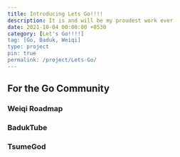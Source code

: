 ```yaml
---
title: Introducing Lets Go!!!!
description: It is and will be my proudest work ever
date: 2021-10-04 00:00:00 +0530
category: [Let's Go!!!!]
tag: [Go, Baduk, Weiqi]
type: project 
pin: true
permalink: /project/Lets-Go/
---
```


## For the Go Community

### Weiqi Roadmap

### BadukTube

### TsumeGod